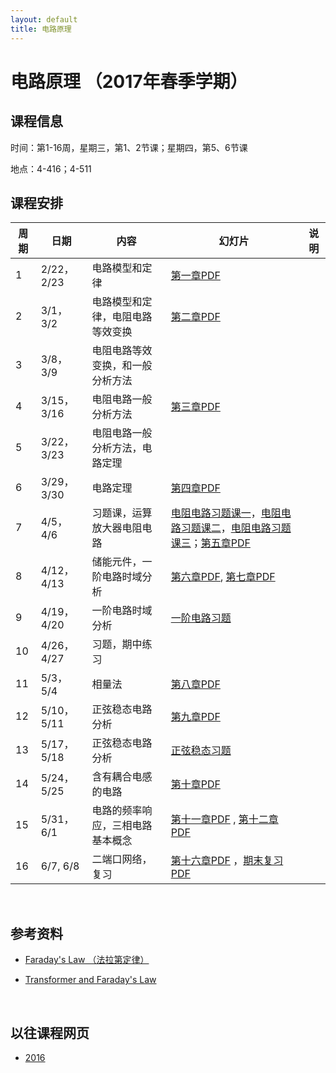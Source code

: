 ```yaml
---
layout: default
title: 电路原理
---
```


电路原理 （2017年春季学期）
===========================

课程信息
--------

时间：第1-16周，星期三，第1、2节课；星期四，第5、6节课

地点：4-416；4-511

课程安排
--------

| 周期 | 日期       | 内容                             | 幻灯片                                                                                                                                                | 说明 |
|------|------------|----------------------------------|-------------------------------------------------------------------------------------------------------------------------------------------------------|------|
| 1    | 2/22，2/23 | 电路模型和定律                   | [第一章PDF](第一章.pdf)                                                                                                                               |      |
| 2    | 3/1，3/2   | 电路模型和定律，电阻电路等效变换 | [第二章PDF](第二章.pdf)                                                                                                                               |      |
| 3    | 3/8，3/9   | 电阻电路等效变换，和一般分析方法 |                                                                                                                                                       |      |
| 4    | 3/15，3/16 | 电阻电路一般分析方法             | [第三章PDF](第三章.pdf)                                                                                                                               |      |
| 5    | 3/22，3/23 | 电阻电路一般分析方法，电路定理   |                                                                                                                                                       |      |
| 6    | 3/29，3/30 | 电路定理                         | [第四章PDF](第四章.pdf)                                                                                                                               |      |
| 7    | 4/5，4/6   | 习题课，运算放大器电阻电路       | [电阻电路习题课一](电阻电路习题课一.pdf)，[电阻电路习题课二](电阻电路习题课二.pdf)，[电阻电路习题课三](电阻电路习题课三.pdf)；[第五章PDF](第五章.pdf) |      |
| 8    | 4/12，4/13 | 储能元件，一阶电路时域分析       | [第六章PDF](第六章.pdf), [第七章PDF](第七章.pdf)                                                                                                      |      |
| 9    | 4/19，4/20 | 一阶电路时域分析                 | [一阶电路习题](一阶电路习题.pdf)                                                                                                                      |      |
| 10   | 4/26，4/27 | 习题，期中练习                   |                                                                                                                                                       |      |
| 11   | 5/3，5/4   | 相量法                           | [第八章PDF](第八章.pdf)                                                                                                                               |      |
| 12   | 5/10，5/11 | 正弦稳态电路分析                 | [第九章PDF](第九章.pdf)                                                                                                                               |      |
| 13   | 5/17，5/18 | 正弦稳态电路分析                 | [正弦稳态习题](正弦稳态习题1.pdf)                                                                                                                     |      |
| 14   | 5/24，5/25 | 含有耦合电感的电路               | [第十章PDF](第十章.pdf)                                                                                                                               |      |
| 15   | 5/31，6/1  | 电路的频率响应，三相电路基本概念 | [第十一章PDF](第十一章.pdf) , [第十二章PDF](第十二章.pdf)                                                                                             |      |
| 16   | 6/7, 6/8   | 二端口网络，复习                 | [第十六章PDF](第十六章.pdf) ，[期末复习PDF](期末复习.pdf)                                                                                             |      |

 

参考资料
--------

-   [Faraday's Law
    （法拉第定律）](http://hyperphysics.phy-astr.gsu.edu/hbase/electric/farlaw.html#c1)

-   [Transformer and Faraday's
    Law](http://hyperphysics.phy-astr.gsu.edu/hbase/magnetic/transf.html#c1)

 

以往课程网页
------------

-   [2016](2016/electric-circuits/)
